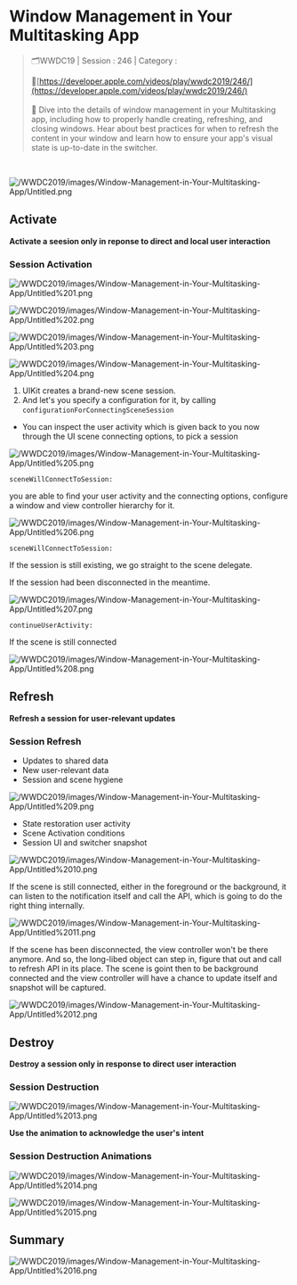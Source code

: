 # Window Management in Your Multitasking App

> 🗂WWDC19 | Session : 246 | Category : 
> 
> 🔗[https://developer.apple.com/videos/play/wwdc2019/246/](https://developer.apple.com/videos/play/wwdc2019/246/)
>  <br />
>  <br />
> 🔖 Dive into the details of window management in your Multitasking app, including how to properly handle creating, refreshing, and closing windows. Hear about best practices for when to refresh the content in your window and learn how to ensure your app's visual state is up-to-date in the switcher.
> <br />
<br />  

![/WWDC2019/images/Window-Management-in-Your-Multitasking-App/Untitled.png](/WWDC2019/images/Window-Management-in-Your-Multitasking-App/Untitled.png)

## Activate

**Activate a seesion only in reponse to direct and local user interaction**

### Session Activation

![/WWDC2019/images/Window-Management-in-Your-Multitasking-App/Untitled%201.png](/WWDC2019/images/Window-Management-in-Your-Multitasking-App/Untitled%201.png)

![/WWDC2019/images/Window-Management-in-Your-Multitasking-App/Untitled%202.png](/WWDC2019/images/Window-Management-in-Your-Multitasking-App/Untitled%202.png)

![/WWDC2019/images/Window-Management-in-Your-Multitasking-App/Untitled%203.png](/WWDC2019/images/Window-Management-in-Your-Multitasking-App/Untitled%203.png)

![/WWDC2019/images/Window-Management-in-Your-Multitasking-App/Untitled%204.png](/WWDC2019/images/Window-Management-in-Your-Multitasking-App/Untitled%204.png)

1. UIKit creates a brand-new scene session.
2. And let's you specify a configuration for it, by calling `configurationForConnectingSceneSession` 
- You can inspect the user activity which is given back to you now through the UI scene connecting options, to pick a session

![/WWDC2019/images/Window-Management-in-Your-Multitasking-App/Untitled%205.png](/WWDC2019/images/Window-Management-in-Your-Multitasking-App/Untitled%205.png)

`sceneWillConnectToSession:`

you are able to find your user activity and the connecting options, configure a window and view controller hierarchy for it.

![/WWDC2019/images/Window-Management-in-Your-Multitasking-App/Untitled%206.png](/WWDC2019/images/Window-Management-in-Your-Multitasking-App/Untitled%206.png)

`sceneWillConnectToSession:` 

If the session is still existing, we go straight to the scene delegate.

If the session had been disconnected in the meantime.

![/WWDC2019/images/Window-Management-in-Your-Multitasking-App/Untitled%207.png](/WWDC2019/images/Window-Management-in-Your-Multitasking-App/Untitled%207.png)

`continueUserActivity:`

If the scene is still connected

![/WWDC2019/images/Window-Management-in-Your-Multitasking-App/Untitled%208.png](/WWDC2019/images/Window-Management-in-Your-Multitasking-App/Untitled%208.png)

## Refresh

**Refresh a session for user-relevant updates**

### Session Refresh

- Updates to shared data
- New user-relevant data
- Session and scene hygiene

![/WWDC2019/images/Window-Management-in-Your-Multitasking-App/Untitled%209.png](/WWDC2019/images/Window-Management-in-Your-Multitasking-App/Untitled%209.png)

- State restoration user activity
- Scene Activation conditions
- Session UI and switcher snapshot

![/WWDC2019/images/Window-Management-in-Your-Multitasking-App/Untitled%2010.png](/WWDC2019/images/Window-Management-in-Your-Multitasking-App/Untitled%2010.png)

If the scene is still connected, either in the foreground or the background, it can listen to the notification itself and call the API, which is going to do the right thing internally.

![/WWDC2019/images/Window-Management-in-Your-Multitasking-App/Untitled%2011.png](/WWDC2019/images/Window-Management-in-Your-Multitasking-App/Untitled%2011.png)

If the scene has been disconnected, the view controller won't be there anymore. And so, the long-libed object can step in, figure that out and call to refresh API in its place. The scene is goint then to be background connected and the view controller will have a chance to update itself and snapshot will be captured.

![/WWDC2019/images/Window-Management-in-Your-Multitasking-App/Untitled%2012.png](/WWDC2019/images/Window-Management-in-Your-Multitasking-App/Untitled%2012.png)

## Destroy

**Destroy a session only in response to direct user interaction**

### Session Destruction

![/WWDC2019/images/Window-Management-in-Your-Multitasking-App/Untitled%2013.png](/WWDC2019/images/Window-Management-in-Your-Multitasking-App/Untitled%2013.png)

**Use the animation to acknowledge the user's intent**

### Session Destruction Animations

![/WWDC2019/images/Window-Management-in-Your-Multitasking-App/Untitled%2014.png](/WWDC2019/images/Window-Management-in-Your-Multitasking-App/Untitled%2014.png)

![/WWDC2019/images/Window-Management-in-Your-Multitasking-App/Untitled%2015.png](/WWDC2019/images/Window-Management-in-Your-Multitasking-App/Untitled%2015.png)

## Summary

![/WWDC2019/images/Window-Management-in-Your-Multitasking-App/Untitled%2016.png](/WWDC2019/images/Window-Management-in-Your-Multitasking-App/Untitled%2016.png)
